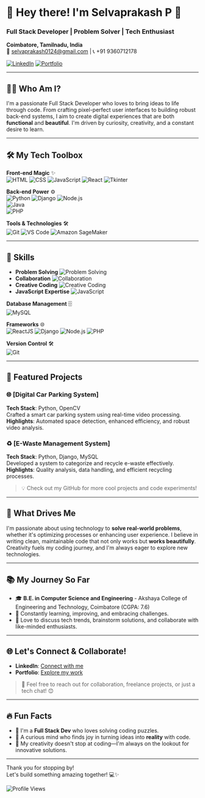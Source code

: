 # 🌟 Hey there! I'm Selvaprakash P 🌟  
### Full Stack Developer | Problem Solver | Tech Enthusiast  
**Coimbatore, Tamilnadu, India**  
📧 [selvaprakash0124@gmail.com](mailto:selvaprakash0124@gmail.com) | 📞 +91 9360712178  

[![LinkedIn](https://img.shields.io/badge/LinkedIn-Profile-blue?style=for-the-badge&logo=linkedin)](https://www.linkedin.com/in/selvaprakash-p) [![Portfolio](https://img.shields.io/badge/Portfolio-Visit-orange?style=for-the-badge&logo=github)](https://selvasaha.github.io/portfolio)

---

## 👨‍💻 Who Am I?  
I'm a passionate Full Stack Developer who loves to bring ideas to life through code. From crafting pixel-perfect user interfaces to building robust back-end systems, I aim to create digital experiences that are both **functional** and **beautiful**. I'm driven by curiosity, creativity, and a constant desire to learn.

---

## 🛠️ My Tech Toolbox  
**Front-end Magic** ✨  
![HTML](https://img.shields.io/badge/HTML-E34F26?style=flat-square&logo=html5&logoColor=white) 
![CSS](https://img.shields.io/badge/CSS-1572B6?style=flat-square&logo=css3&logoColor=white) 
![JavaScript](https://img.shields.io/badge/JavaScript-F7DF1E?style=flat-square&logo=javascript&logoColor=black) 
![React](https://img.shields.io/badge/React-61DAFB?style=flat-square&logo=react&logoColor=black) 
![Tkinter](https://img.shields.io/badge/Tkinter-003366?style=flat-square&logo=python&logoColor=white)

**Back-end Power** ⚙️  
![Python](https://img.shields.io/badge/Python-3776AB?style=flat-square&logo=python&logoColor=white) 
![Django](https://img.shields.io/badge/Django-092E20?style=flat-square&logo=django&logoColor=white) 
![Node.js](https://img.shields.io/badge/Node.js-339933?style=flat-square&logo=node.js&logoColor=white)  
![Java](https://img.shields.io/badge/Java-007396?style=flat-square&logo=java&logoColor=white)  
![PHP](https://img.shields.io/badge/PHP-777BB4?style=flat-square&logo=php&logoColor=white)

**Tools & Technologies** 🛠️  
![Git](https://img.shields.io/badge/Git-F05032?style=flat-square&logo=git&logoColor=white) 
![VS Code](https://img.shields.io/badge/VS%20Code-007ACC?style=flat-square&logo=visual-studio-code&logoColor=white) 
![Amazon SageMaker](https://img.shields.io/badge/Amazon%20SageMaker-232F3E?style=flat-square&logo=amazon-aws&logoColor=white)

---

## 🧩 Skills  
- **Problem Solving** ![Problem Solving](https://img.shields.io/badge/-brightgreen?style=flat-square&logo=hackerrank&logoColor=white)  
- **Collaboration** ![Collaboration](https://img.shields.io/badge/-ff69b4?style=flat-square&logo=teamspeak&logoColor=white)  
- **Creative Coding** ![Creative Coding](https://img.shields.io/badge/-purple?style=flat-square&logo=creative-commons&logoColor=white)  
- **JavaScript Expertise** ![JavaScript](https://img.shields.io/badge/JavaScript-ES6%2B-yellow?style=flat-square&logo=javascript&logoColor=black)  

**Database Management** 🗄️  
![MySQL](https://img.shields.io/badge/MySQL-4479A1?style=flat-square&logo=mysql&logoColor=white)  

**Frameworks** 🌐  
![ReactJS](https://img.shields.io/badge/ReactJS-61DAFB?style=flat-square&logo=react&logoColor=black) 
![Django](https://img.shields.io/badge/Django-092E20?style=flat-square&logo=django&logoColor=white) 
![Node.js](https://img.shields.io/badge/Node.js-339933?style=flat-square&logo=node.js&logoColor=white) 
![PHP](https://img.shields.io/badge/PHP-777BB4?style=flat-square&logo=php&logoColor=white)  

**Version Control** 🛠️  
![Git](https://img.shields.io/badge/Git-F05032?style=flat-square&logo=git&logoColor=white)  
  

---

## 🚀 Featured Projects  

### 🌐 [Digital Car Parking System]
**Tech Stack**: Python, OpenCV  
Crafted a smart car parking system using real-time video processing.  
**Highlights**: Automated space detection, enhanced efficiency, and robust video analysis.

### ♻️ [E-Waste Management System]
**Tech Stack**: Python, Django, MySQL  
Developed a system to categorize and recycle e-waste effectively.  
**Highlights**: Quality analysis, data handling, and efficient recycling processes.

> 💡 Check out my GitHub for more cool projects and code experiments!

---

## 🌱 What Drives Me  
I'm passionate about using technology to **solve real-world problems**, whether it's optimizing processes or enhancing user experience. I believe in writing clean, maintainable code that not only works but **works beautifully**. Creativity fuels my coding journey, and I'm always eager to explore new technologies.

---

## 📚 My Journey So Far  
- 🎓 **B.E. in Computer Science and Engineering** - Akshaya College of Engineering and Technology, Coimbatore (CGPA: 7.6)
- 🧠 Constantly learning, improving, and embracing challenges.
- 💬 Love to discuss tech trends, brainstorm solutions, and collaborate with like-minded enthusiasts.

---

## 🌐 Let's Connect & Collaborate!  
- **LinkedIn**: [Connect with me](https://www.linkedin.com/in/selvaprakash-p)  
- **Portfolio**: [Explore my work](https://selvasaha.github.io/portfolio)  

> 💬 Feel free to reach out for collaboration, freelance projects, or just a tech chat! 😊

---

## 🔥 Fun Facts  
- 🚀 I'm a **Full Stack Dev** who loves solving coding puzzles.  
- 🌌 A curious mind who finds joy in turning ideas into **reality** with code.  
- 🎨 My creativity doesn't stop at coding—I'm always on the lookout for innovative solutions.

---

Thank you for stopping by!  
Let's build something amazing together! 💻✨

![Profile Views](https://komarev.com/ghpvc/?username=selvasaha&style=flat-square)
